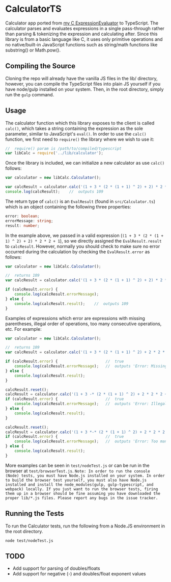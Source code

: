 #   CalculatorTS
Calculator app ported from [my C ExpressionEvaluator](https://github.com/tom-foley/ExpressionEvaluator "ExpressionEvaluator") to TypeScript. The calculator parses and evaluates expressions in a single pass-through rather than parsing & tokenizing the expression and calculating after. Since this library is from a basic language like C, it uses only primitive operations and no native/built-in JavaScript functions such as string/math functions like substring() or Math.pow().

##  Compiling the Source
Cloning the repo will already have the vanilla JS files in the lib/ directory, however, you can compile the TypeScript files into plain JS yourself if you have node/gulp installed on your system. Then, in the root directory, simply run the `gulp` command.

## Usage
The calculator function which this library exposes to the client is called `calc()`, which takes a string containing the expression as the sole parameter, similar to JavaScript's `eval()`.
In order to use the `calc()` function, we first need to `require()` the library where we wish to use it:

```javascript
//  require() param is /path/to/compiled/typescript
var libCalc = require('../lib/calculator');
```

Once the library is included, we can initialize a new calculator as use `calc()` follows:

```javascript
var calculator = new libCalc.Calculator();

var calcResult = calculator.calc('(1 + 3 * (2 * (1 + 1) ^ 2) + 2) * 2 * 2 + 1').result;
console.log(calcResult);    //  outputs 109
```

The return type of `calc()` is an `EvalResult` (found in `src/Calculator.ts`) which is an object containing the following three properties:

```typescript
error: boolean;
errorMessage: string;
result: number;
```

In the example above, we passed in a valid expression (`(1 + 3 * (2 * (1 + 1) ^ 2) + 2) * 2 * 2 + 1`), so we directly assigned the `EvalResult.result` to `calcResult`. However, normally you should check to make sure no error occurred during the calculation by checking the `EvalResult.error` as follows:

```javascript
var calculator = new libCalc.Calculator();

//  returns 109
var calcResult = calculator.calc('(1 + 3 * (2 * (1 + 1) ^ 2) + 2) * 2 * 2 + 1');

if (calcResult.error) {
    console.log(calcResult.errorMessage);
} else {
    console.log(calcResult.result);    //  outputs 109
}
```

Examples of expressions which error are expressions with missing parentheses, illegal order of operations, too many consecutive operations, etc. For example:

```javascript
var calculator = new libCalc.Calculator();

//  returns 109
var calcResult = calculator.calc('(1 + 3 * (2 * (1 + 1) ^ 2) + 2 * 2 * 2 + 1');

if (calcResult.error) {                     //  true
    console.log(calcResult.errorMessage);   //  outputs 'Error: Missing closing parentheses'
} else {
    console.log(calcResult.result);
}

calcResult.reset();
calcResult = calculator.calc('(1 + 3 -* (2 * (1 + 1) ^ 2) + 2 * 2 * 2 + 1');
if (calcResult.error) {                     //  true
    console.log(calcResult.errorMessage);   //  outputs 'Error: Illegal order of operations' (-*)
} else {
    console.log(calcResult.result);
}

calcResult.reset();
calcResult = calculator.calc('(1 + 3 *-* (2 * (1 + 1) ^ 2) + 2 * 2 * 2 + 1');
if (calcResult.error) {                     //  true
    console.log(calcResult.errorMessage);   //  outputs 'Error: Too many consecutive operations' (*-*)
} else {
    console.log(calcResult.result);
}
```

More examples can be seen in `test/nodeTest.js` or can be run in the browser at `test/browserTest.js`. `Note: In order to run the console (Node) tests, you must have Node.js installed on your system. In order to build the browser test yourself, you must also have Node.js installed and install the node_modules(gulp, gulp-typescript, and webpack) locally. If you just want to run the browser tests, firing them up in a browser should be fine assuming you have downloaded the proper lib/*.js files. Please report any bugs in the issue tracker.`

##  Running the Tests
To run the Calculator tests, run the following from a Node.JS environment in the root directory.
```
node test/nodeTest.js
```

##  TODO
*   Add support for parsing of doubles/floats
*   Add support for negative (-) and doubles/float exponent values
